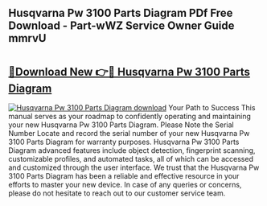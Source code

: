 ## Husqvarna Pw 3100 Parts Diagram PDf Free Download - Part-wWZ Service Owner Guide mmrvU

# <h2><a href="http://dfmsv88.blite.top/?on=Husqvarna+Pw+3100+Parts+Diagram">🔗Download New 👉🔴 Husqvarna Pw 3100 Parts Diagram</a></h2>

[![Husqvarna Pw 3100 Parts Diagram download](https://i.imgur.com/lujVjoI.png)](http://dfmsv88.blite.top/?on=Husqvarna+Pw+3100+Parts+Diagram)
Your Path to Success This manual serves as your roadmap to confidently operating and maintaining your new Husqvarna Pw 3100 Parts Diagram. Please Note the Serial Number Locate and record the serial number of your new Husqvarna Pw 3100 Parts Diagram for warranty purposes. Husqvarna Pw 3100 Parts Diagram advanced features include object detection, fingerprint scanning, customizable profiles, and automated tasks, all of which can be accessed and customized through the user interface. We trust that the Husqvarna Pw 3100 Parts Diagram has been a reliable and effective resource in your efforts to master your new device. In case of any queries or concerns, please do not hesitate to reach out to our customer service team.
